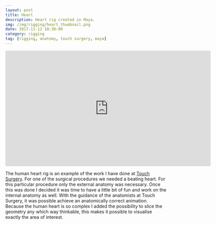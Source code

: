 ```yaml
---
layout: post
title: Heart
description: Heart rig created in Maya.
img: /img/rigging/heart_thumbnail.png
date: 2017-11-12 18:30:00
category: rigging
tag: [rigging, anatomy, touch surgery, maya]
---
```

<p align="center"><iframe src="https://player.vimeo.com/video/242466567?color=ff9933&title=0&byline=0&portrait=0" width="640" height="360" frameborder="0" webkitallowfullscreen mozallowfullscreen allowfullscreen></iframe></p> 

<p class="justify">The human heart rig is an example of the work I have done at <a href="https://www.touchsurgery.com/">Touch Surgery</a>. For one of the surgical procedures we needed a beating heart. For this particular procedure only the external anatomy was necessary. Once this was done I decided it was time to have a little bit of fun and work on the internal anatomy as well. With the guidance of the anatomists at Touch Surgery, it was possible achieve an anatomically correct animation. Because the human heart is so complex I added the possibility to slice the geometry any which way thinkable, this makes it possible to visualise exactly the area of interest.</p>